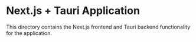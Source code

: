 # Next.js + Tauri Application

This directory contains the Next.js frontend and Tauri backend functionality for the application.

